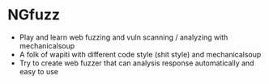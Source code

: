 # NGfuzz
- Play and learn web fuzzing and vuln scanning / analyzing with mechanicalsoup
- A folk of wapiti with different code style (shit style) and mechanicalsoup
- Try to create web fuzzer that can analysis response automatically and easy to use